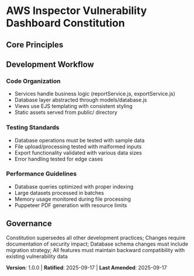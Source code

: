 # AWS Inspector Vulnerability Dashboard Constitution

## Core Principles



## Development Workflow

### Code Organization
- Services handle business logic (reportService.js, exportService.js)
- Database layer abstracted through models/database.js
- Views use EJS templating with consistent styling
- Static assets served from public/ directory

### Testing Standards
- Database operations must be tested with sample data
- File upload/processing tested with malformed inputs
- Export functionality validated with various data sizes
- Error handling tested for edge cases

### Performance Guidelines
- Database queries optimized with proper indexing
- Large datasets processed in batches
- Memory usage monitored during file processing
- Puppeteer PDF generation with resource limits

## Governance

Constitution supersedes all other development practices; Changes require documentation of security impact; Database schema changes must include migration strategy; All features must maintain backward compatibility with existing vulnerability data

**Version**: 1.0.0 | **Ratified**: 2025-09-17 | **Last Amended**: 2025-09-17
